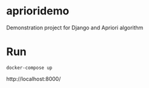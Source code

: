 # aprioridemo
Demonstration project for Django and Apriori algorithm

# Run
`docker-compose up`

http://localhost:8000/